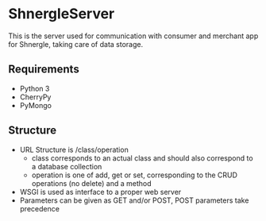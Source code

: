 ShnergleServer
==============

This is the server used for communication with consumer and merchant app for Shnergle, taking care of data storage.

Requirements
------------

 * Python 3
 * CherryPy
 * PyMongo


Structure
---------
 
 * URL Structure is /class/operation
   * class corresponds to an actual class and should also correspond to a database collection
   * operation is one of add, get or set, corresponding to the CRUD operations (no delete) and a method
 * WSGI is used as interface to a proper web server
 * Parameters can be given as GET and/or POST, POST parameters take precedence